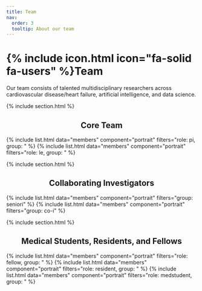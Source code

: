 ```yaml
---
title: Team
nav:
  order: 3
  tooltip: About our team
---
```


# {% include icon.html icon="fa-solid fa-users" %}Team

Our team consists of talented multidisciplinary researchers across cardiovascular disease/heart failure, artificial intelligence, and data science. 

{% include section.html %}


<h2 style="text-align: center;">Core Team</h2>

{% include list.html data="members" component="portrait" filters="role: pi, group: " %}
{% include list.html data="members" component="portrait" filters="role: le, group: " %}

{% include section.html %}

<h2 style="text-align: center;">Collaborating Investigators</h2>

{% include list.html data="members" component="portrait" filters="group: seniori" %}
{% include list.html data="members" component="portrait" filters="group: co-i" %}
<!-- {% include list.html data="members" component="portrait" filters="role: ^(?!pi$), group: " %} -->

{% include section.html %}

<h2 style="text-align: center;">Medical Students, Residents, and Fellows</h2>

{% include list.html data="members" component="portrait" filters="role: fellow, group: " %}
{% include list.html data="members" component="portrait" filters="role: resident, group: " %}
{% include list.html data="members" component="portrait" filters="role: medstudent, group: " %}

